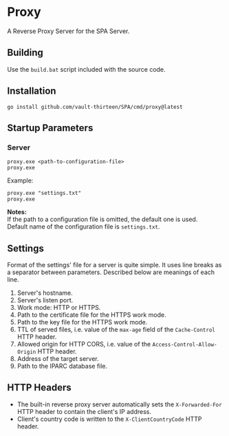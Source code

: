# Proxy

A Reverse Proxy Server for the SPA Server.

## Building
Use the `build.bat` script included with the source code.

## Installation
`go install github.com/vault-thirteen/SPA/cmd/proxy@latest`  

## Startup Parameters

### Server

`proxy.exe <path-to-configuration-file>`  
`proxy.exe`  

Example:

`proxy.exe "settings.txt"`  
`proxy.exe`  

**Notes:**  
If the path to a configuration file is omitted, the default one is used.  
Default name of the configuration file is `settings.txt`.  

## Settings

Format of the settings' file for a server is quite simple. It uses line breaks 
as a separator between parameters. Described below are meanings of each line.

1. Server's hostname.
2. Server's listen port.
3. Work mode: HTTP or HTTPS.
4. Path to the certificate file for the HTTPS work mode.
5. Path to the key file for the HTTPS work mode.
6. TTL of served files, i.e. value of the `max-age` field of the
   `Cache-Control` HTTP header.
7. Allowed origin for HTTP CORS, i.e. value of the
   `Access-Control-Allow-Origin` HTTP header.
8. Address of the target server.
9. Path to the IPARC database file.

## HTTP Headers
* The built-in reverse proxy server automatically sets the `X-Forwarded-For` HTTP 
header to contain the client's IP address.
* Client's country code is written to the `X-ClientCountryCode` HTTP header.
